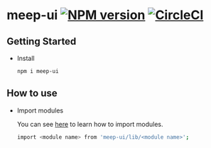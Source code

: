 # meep-ui [![NPM version][npm-image]][npm-url] [![CircleCI][circleci-image]][circleci-url]

## Getting Started
- Install

  ```sh
  npm i meep-ui
  ```

## How to use
- Import modules

  You can see [here](./stories) to learn how to import modules.
  ```sh
  import <module name> from 'meep-ui/lib/<module name>';
  ```

[npm-image]: https://badge.fury.io/js/@meepshop%2Fmeep-ui.svg
[npm-url]: https://npmjs.org/package/@meepshop/meep-ui
[circleci-image]: https://circleci.com/gh/meepshop/meep-ui.svg?style=svg&circle-token=705f1cfd4203d117690c4bfbd968f71fac94787c
[circleci-url]: https://circleci.com/gh/meepshop/meep-ui
